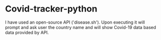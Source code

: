 # Covid-tracker-python
I have used an open-source API ('disease.sh'). Upon executing it will prompt and ask user the country name and will show Covid-19 data based data provided by API.
